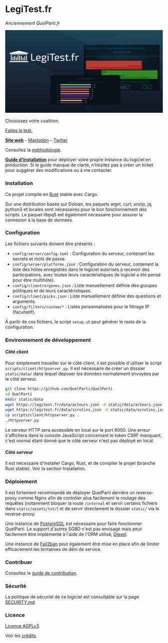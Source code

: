 # LegiTest.fr

*Anciennement QuelParti.fr*

![LegiTest.fr](/static/assets/img/banner/banner.png)

Choisissez votre coalition.

[Faites le test.](https://legitest.fr)

**[Site web](https://legitest.fr)** – [Mastodon](https://botsin.space/@QuelParti) – [Twitter](https://twitter.com/QuelParti)

Consultez la [méthodologie](METHODOLOGY.md).

**[Guide d’installation](https://github.com/QuelParti/QuelParti/wiki/Configuration-de-QuelParti)** pour déployer votre propre instance du logiciel en production. Si le guide manque de clarté, n’hésitez pas à créer un ticket pour suggérer des modifications ou à me contacter.

### Installation

Ce projet compile en [Rust](https://rustup.rs/) stable avec Cargo.

Sur une distribution basée sur Debian, les paquets wget, curl, unzip, jq, python3 et locales sont nécessaires pour le bon fonctionnement des scripts. Le paquet libpq5 est également nécessaire pour assurer la connexion à la base de données.

### Configuration

Les fichiers suivants doivent être présents :
- `config/server/config.toml` : Configuration du serveur, contenant les secrets et mots de passe.
- `config/server/platforms.json` : Configuration du serveur, contenant la liste des hôtes enregistrés dans le logiciel autorisés à recevoir des participations, avec toutes leurs caractéristiques (le logiciel a été pensé pour être multihôte).
- `config/client/organes.json` : Liste manuellement définie des groupes politiques et de leurs caractéristiques.
- `config/client/picks.json` : Liste manuellement définie des questions et arguments.
- `config/filters/custom/*` : Listes personnalisées pour le filtrage IP (facultatif).

À partir de ces fichiers, le script `setup.sh` peut générer le reste de la configuration.

### Environnement de développement

#### Côté client

Pour simplement travailler sur le côté client, il est possible d'utiliser le script `scripts/client/httpserver.py`. Il est nécessaire de créer un dossier `static/data/` dans lequel déposer les données normalement envoyées par le côté serveur.

```sh
git clone https://github.com/QuelParti/QuelParti
cd QuelParti
mkdir static/data
wget https://legitest.fr/data/acteurs.json -O static/data/acteurs.json
wget https://legitest.fr/data/scrutins.json -O static/data/scrutins.json
cp scripts/client/httpserver.py .
./httpserver.py
```

Le serveur HTTP sera accessible en local sur le port 8000. Une erreur s'affichera dans la console JavaScript concernant le token CSRF manquant, c'est normal étant donné que le côté serveur n'est pas déployé en local.

#### Côté serveur

Il est nécessaire d'installer Cargo, Rust, et de compiler le projet (branche Rust stable). Voir la section Installation.

### Déploiement

Il est fortement recommandé de déployer QuelParti derrière un reverse-proxy comme Nginx afin de contrôler plus facilement le routage des requêtes (notamment bloquer la route `/internal` et servir certains fichiers dans `static/assets/txt/`) et de servir directement le dossier `static/` via le reverse-proxy.

Une instance de [PostgreSQL](https://www.postgresql.org/) est nécessaire pour faire fonctionner QuelParti. Le support d'autres SGBD n'est pas envisagé mais peut facilement être implémenté à l'aide de l'ORM utilisé, [Diesel](https://diesel.rs/).

Une instance de [Fail2ban](https://fail2ban.org/wiki/index.php/Main_Page) peut également être mise en place afin de limiter efficacement les tentatives de déni de service.

### Contribuer

Consultez le [guide de contribution](CONTRIBUTING.md).

### Sécurité

La politique de sécurité de ce logiciel est consultable sur la page [SECURITY.md](SECURITY.md).

### Licence

[Licence AGPLv3](LICENSE).

Voir les [crédits](CREDITS.md).
